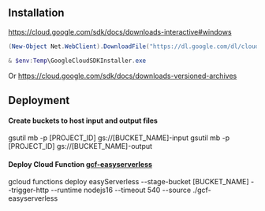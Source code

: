 ## Installation
https://cloud.google.com/sdk/docs/downloads-interactive#windows
```ps1
(New-Object Net.WebClient).DownloadFile("https://dl.google.com/dl/cloudsdk/channels/rapid/GoogleCloudSDKInstaller.exe", "$env:Temp\GoogleCloudSDKInstaller.exe")

& $env:Temp\GoogleCloudSDKInstaller.exe
```

Or https://cloud.google.com/sdk/docs/downloads-versioned-archives

## Deployment

#### Create buckets to host input and output files
gsutil mb -p [PROJECT_ID] gs://[BUCKET_NAME]-input
gsutil mb -p [PROJECT_ID] gs://[BUCKET_NAME]-output

#### Deploy Cloud Function [gcf-easyserverless](./gcf-easyserverless)
gcloud functions deploy easyServerless --stage-bucket [BUCKET_NAME] --trigger-http --runtime nodejs16 --timeout 540 --source ./gcf-easyserverless
